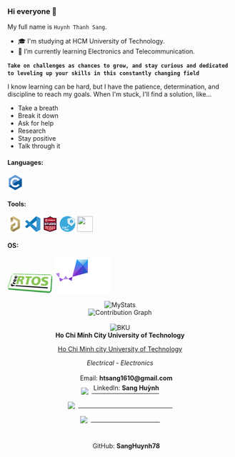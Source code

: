 ### Hi everyone 👋

My full name is `Huynh Thanh Sang`.

- 🎓 I'm studying at HCM University of Technology.
- 🌱 I’m currently learning Electronics and Telecommunication.

**`Take on challenges as chances to grow, and stay curious and dedicated to leveling up your skills in this constantly changing field`**

I know learning can be hard, but I have the patience, determination, and discipline to reach my goals.
When I'm stuck, I'll find a solution, like…
- Take a breath
- Break it down
- Ask for help
- Research
- Stay positive
- Talk through it

<h4 align="left">Languages:</h4>
<p><a target="_blank" rel="noreferrer"> 
<img src="./Icons/c-original.svg"                           width="35" height="35"/></a></p>

<h4 align="left">Tools:</h4>
<p><a target="_blank" rel="noreferrer">
<img src="./Icons/altium_designer.png"                      width="35" height="35"/>
<img src="./Icons/vscode.png"                               width="35" height="35"/>
<img src="./Icons/avr_studio.png"                           width="35" height="35"/>
<img src="./Icons/stm32cube.png"                            width="35" height="35"/>
<img src="./Icons/Github.ico"                               width="35" height="35"/></a></p>

<h4 align="left">OS:</h4>

<p><a target="_blank" rel="noreferrer">
<img src="./Icons/free_rtos.png"                            width="100" height="45"/>
<img src="./Icons/zephyr_logo_r_color_negative_big.svg"     width="130" height="80"/><a></p>

<div align="center"> 
    <img src="https://github-readme-stats.vercel.app/api?username=SangHuynh78&show_icons=true&theme=transparent&custom_title=MyStats&rank_icon=github&hide_border=true&icon_color=FFFFFF&title_color=FFFFFF&ring_color=FFFFFF&text_color=1488D8&card_width=500" alt="MyStats" /> 
    <br> 
    <img src="https://github-readme-activity-graph.vercel.app/graph?username=SangHuynh78&bg_color=0e1118&area=true&area_color=1488D8&theme=high-contrast" width="650" alt="Contribution Graph" /> 
</div>
<br>
<div align="center"> 
    <img src="Icons/bku.ico" width="250" alt="BKU" /><br> 
    <strong>Ho Chi Minh City University of Technology</strong><br> 
    <p><a href="https://hcmut.edu.vn">Ho Chi Minh city University of Technology</a></p>
    <p><em>Electrical - Electronics</em></p> 
</div>
<br>
<div align="center">
  <p>
    <a href="https://www.linkedin.com/in/sanghuynh78" target="_blank">
      <img src="https://img.icons8.com/fluent/48/000000/linkedin.png" style="vertical-align:middle; margin-right:8px;"/>
      <span style="position: relative; top: -6px;">LinkedIn: <strong>Sang Huỳnh</strong></span>
    </a>
  </p>
  <p>
    <a href="mailto:htsang1610@gmail.com">
      <img src="https://img.icons8.com/fluent/48/000000/mailing.png" style="vertical-align:middle; margin-right:8px;"/>
      <span style="position: relative; top: -60px;">Email: <strong>htsang1610@gmail.com</strong></span>
    </a>
  </p>
  <p>
    <a href="https://github.com/SangHuynh78" target="_blank">
      <img src="https://img.icons8.com/fluent/48/000000/github.png" style="vertical-align:middle; margin-right:8px;"/>
      <span style="position: relative; top: 60px;">GitHub: <strong>SangHuynh78</strong></span>
    </a>
  </p>
</div>

